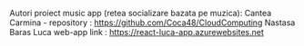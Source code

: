 Autori proiect music app (retea socializare bazata pe muzica):
    Cantea Carmina - repository : https://github.com/Coca48/CloudComputing 
    Nastasa Baras Luca
web-app link : https://react-luca-app.azurewebsites.net

